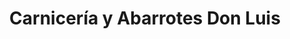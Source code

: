 ---
title: "Carnicería y Abarrotes Don Luis"
url: /merida-yucatan/carniceria-y-abarrotes-don-luis/
shop: comodidad
---